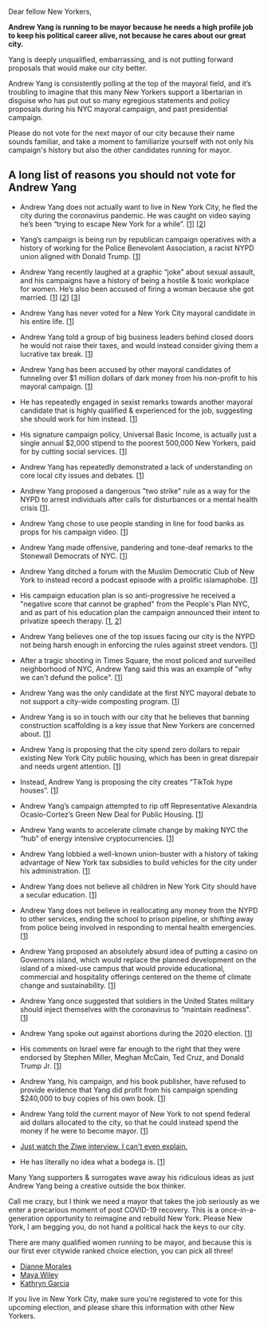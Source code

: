 Dear fellow New Yorkers,

**Andrew Yang is running to be mayor because he needs a high profile job to keep his political career alive, not because he cares about our great city.**

Yang is deeply unqualified, embarrassing, and is not putting forward proposals that would make our city better.

Andrew Yang is consistently polling at the top of the mayoral field, and it’s troubling to imagine that this many New Yorkers support a libertarian in disguise who has put out so many egregious statements and policy proposals during his NYC mayoral campaign, and past presidential campaign.

Please do not vote for the next mayor of our city because their name sounds familiar, and take a moment to familiarize yourself with not only his campaign's history but also the other candidates running for mayor.

## A long list of reasons you should not vote for Andrew Yang

- Andrew Yang does not actually want to live in New York City, he fled the city during the coronavirus pandemic. He was caught on video saying he’s been “trying to escape New York for a while”. [[1](https://www.nytimes.com/2021/01/11/nyregion/andrew-yang-manhattan-apartment-new-york.html)] [[2](https://nypost.com/2021/02/03/andrew-yang-ive-been-trying-to-escape-new-york-for-a-while/)]

- Yang’s campaign is being run by republican campaign operatives with a history of working for the Police Benevolent Association, a racist NYPD union aligned with Donald Trump. [[1](https://www.cityandstateny.com/articles/politics/new-york-city/andrew-yangs-mayoral-campaign-being-run-lobbying-firm.html)]

- Andrew Yang recently laughed at a graphic “joke” about sexual assault, and his campaigns have a history of being a hostile & toxic workplace for women. He’s also been accused of firing a woman because she got married. [[1](https://www.politico.com/states/new-york/albany/story/2021/04/15/yang-under-fire-after-laughing-at-question-about-choking-women-1375023)] [[2](https://www.businessinsider.com/former-staffers-say-they-experienced-sexism-hostility-yangs-presidential-campaign-2021-1)] [[3](https://medium.com/@kimberlyrwatkins/fired-for-getting-married-bae2cce9f968)]

- Andrew Yang has never voted for a New York City mayoral candidate in his entire life. [[1](https://www.cityandstateny.com/articles/politics/campaign-confidential/kathryn-garcia-doesnt-really-do-politics.html)]

- Andrew Yang told a group of big business leaders behind closed doors he would not raise their taxes, and would instead consider giving them a lucrative tax break. [[1](https://www.politico.com/states/new-york/albany/story/2021/04/01/yang-cautions-against-taxing-the-rich-in-front-of-pro-business-group-1371337)]

- Andrew Yang has been accused by other mayoral candidates of funneling over $1 million dollars of dark money from his non-profit to his mayoral campaign. [[1](https://www.politico.com/states/new-york/albany/story/2021/05/18/candidates-point-fingers-amid-ethics-allegations-deluge-of-outside-spending-1382964)]

- He has repeatedly engaged in sexist remarks towards another mayoral candidate that is highly qualified & experienced for the job, suggesting she should work for him instead. [[1](https://twitter.com/KGforNYC/status/1387914522548215810)]

- His signature campaign policy, Universal Basic Income, is actually just a single annual $2,000 stipend to the poorest 500,000 New Yorkers, paid for by cutting social services. [[1](https://twitter.com/alexkotch/status/1387780885764771845)]

- Andrew Yang has repeatedly demonstrated a lack of understanding on core local city issues and debates. [[1](https://www.politico.com/states/new-york/albany/story/2021/05/20/yang-fumbles-on-city-issues-as-race-for-mayor-gets-more-competitive-1383373)]

- Andrew Yang proposed a dangerous "two strike" rule as a way for the NYPD to arrest individuals after calls for disturbances or a mental health crisis [[1](https://twitter.com/MayorsRace2021/status/1395389576877838341)].

- Andrew Yang chose to use people standing in line for food banks as props for his campaign video. [[1](https://twitter.com/juliacarmel__/status/1350990496785641476)]

- Andrew Yang made offensive, pandering and tone-deaf remarks to the Stonewall Democrats of NYC. [[1](https://www.nytimes.com/2021/04/22/nyregion/andrew-yang-gays-stonewall.html)]

- Andrew Yang ditched a forum with the Muslim Democratic Club of New York to instead record a podcast episode with a prolific islamaphobe. [[1](https://www.nydailynews.com/news/politics/new-york-elections-government/ny-nyc-mayoral-race-andrew-yang-sam-harris-muslim-forum-20210217-oydxc2qgdfaizcx77fjmknxoca-story.html)]

- His campaign education plan is so anti-progressive he received a "negative score that cannot be graphed" from the People's Plan NYC, and as part of his education plan the campaign announced their intent to privatize speech therapy. [[1](https://twitter.com/PeoplesPlanNYC/status/1396815667517661188), [2](https://twitter.com/Liat_RO/status/1393003366268211201)]

- Andrew Yang believes one of the top issues facing our city is the NYPD not being harsh enough in enforcing the rules against street vendors. [[1](https://www.politico.com/news/2021/04/15/yang-street-vendors-tweet-482019)]

- After a tragic shooting in Times Square, the most policed and surveilled neighborhood of NYC, Andrew Yang said this was an example of "why we can't defund the police". [[1](https://twitter.com/erinmdurkin/status/1391395379900559364)]

- Andrew Yang was the only candidate at the first NYC mayoral debate to not support a city-wide composting program. [[1](https://twitter.com/JuliaCarmel__/status/1392998497717215239)]

- Andrew Yang is so in touch with our city that he believes that banning construction scaffolding is a key issue that New Yorkers are concerned about. [[1](https://www.amny.com/news/137531281/)]

- Andrew Yang is proposing that the city spend zero dollars to repair existing New York City public housing, which has been in great disrepair and needs urgent attention. [[1](https://twitter.com/TweetBenMax/status/1357710267421982720)]

- Instead, Andrew Yang is proposing the city creates “TikTok hype houses”. [[1](https://www.insider.com/andrew-yang-mayor-campaign-new-york-city-nyc-tiktok-collab-hype-house)]

- Andrew Yang’s campaign attempted to rip off Representative Alexandria Ocasio-Cortez’s Green New Deal for Public Housing. [[1](https://twitter.com/AOC/status/1357713804373745667)]

- Andrew Yang wants to accelerate climate change by making NYC the “hub” of energy intensive cryptocurrencies. [[1](https://twitter.com/AndrewYang/status/1359992211186843649)]

- Andrew Yang lobbied a well-known union-buster with a history of taking advantage of New York tax subsidies to build vehicles for the city under his administration. [[1](https://twitter.com/AndrewYang/status/1363482772917137413)]

- Andrew Yang does not believe all children in New York City should have a secular education. [[1](https://twitter.com/rweingarten/status/1363127670113005568)]

- Andrew Yang does not believe in reallocating any money from the NYPD to other services, ending the school to prison pipeline, or shifting away from police being involved in responding to mental health emergencies. [[1](https://docs.google.com/spreadsheets/d/1jjsG0m2k3Ah9o1JTnSkv-1s8sGYYnCpPwERWLtT5mVk/edit#gid=0)]

- Andrew Yang proposed an absolutely absurd idea of putting a casino on Governors island, which would replace the planned development on the island of a mixed-use campus that would provide educational, commercial and hospitality offerings centered on the theme of climate change and sustainability. [[1](https://www.politico.com/states/new-york/albany/story/2021/01/19/yang-proposes-casino-on-governors-island-to-boost-city-budget-1358239)]

- Andrew Yang once suggested that soldiers in the United States military should inject themselves with the coronavirus to “maintain readiness”. [[1](https://twitter.com/AndrewYang/status/1246966013771554817)]

- Andrew Yang spoke out against abortions during the 2020 election. [[1](https://twitter.com/Biaggi4NY/status/1380894778687098887)]

- His comments on Israel were far enough to the right that they were endorsed by Stephen Miller, Meghan McCain, Ted Cruz, and Donald Trump Jr. [[1](https://www.vice.com/en/article/v7ed48/andrew-yang-suddenly-has-some-big-fans-in-trumpworld)] 

- Andrew Yang, his campaign, and his book publisher, have refused to provide evidence that Yang did profit from his campaign spending $240,000 to buy copies of his own book. [[1](https://www.cityandstateny.com/articles/politics/campaign-confidential/look-andrew-yangs-money.html)]

- Andrew Yang told the current mayor of New York to not spend federal aid dollars allocated to the city, so that he could instead spend the money if he were to become mayor. [[1](https://www.nydailynews.com/news/politics/nyc-elections-2021/ny-nyc-mayoral-candidate-maya-wiley-andrew-yang-bill-de-blasio-20210330-3xu6j5f2srgt5l4nrtazztu23m-story.html)]

- [Just watch the Ziwe interview. I can't even explain.](https://twitter.com/ziwe/status/1396799478695346180)

- He has literally no idea what a bodega is. [[1](https://twitter.com/AndrewYang/status/1350079442488590337)]

Many Yang supporters & surrogates wave away his ridiculous ideas as just Andrew Yang being a creative outside the box thinker.

Call me crazy, but I think we need a mayor that takes the job seriously as we enter a precarious moment of post COVID-19 recovery. This is a once-in-a-generation opportunity to reimagine and rebuild New York. Please New York, I am begging you, do not hand a political hack the keys to our city.

There are many qualified women running to be mayor, and because this is our first ever citywide ranked choice election, you can pick all three!

- [Dianne Morales](https://www.dianne.nyc/)
- [Maya Wiley](https://mayawileyformayor.com/)
- [Kathryn Garcia](https://www.kgfornyc.com/)

If you live in New York City, make sure you're registered to vote for this upcoming election, and please share this information with other New Yorkers.
